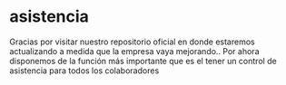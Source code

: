 # asistencia
Gracias por visitar nuestro repositorio oficial en donde estaremos actualizando a medida que la empresa vaya mejorando.. 
Por ahora disponemos de la función más importante que es el tener un control de asistencia para todos los colaboradores
